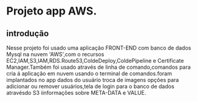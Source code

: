 # Projeto app AWS.

## introdução

Nesse projeto foi usado uma aplicação FRONT-END com banco de dados Mysql na nuvem 'AWS',com o recursos EC2,IAM,S3,IAM,RDS.Route53,ColdeDeploy,ColdePipeline e Certificate Manager.Também foi usado através de linha de comando,comandos para cria á aplicação em nuvem usando o terminal de comandos.foram implantados no app dados do usuário troca de imagens opções para adicionar ou remover usuários,tela de login para o banco de dados atravésdo S3 iinformações sobre META-DATA e VALUE.